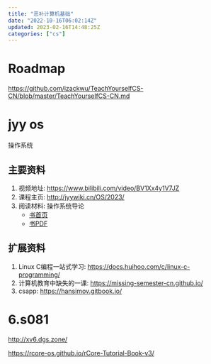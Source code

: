 ```yaml
---
title: "恶补计算机基础"
date: "2022-10-16T06:02:14Z"
updated: 2023-02-16T14:48:25Z
categories: ["cs"]
---
```

# Roadmap

https://github.com/izackwu/TeachYourselfCS-CN/blob/master/TeachYourselfCS-CN.md

#  jyy os

操作系统

## 主要资料

1. 视频地址: https://www.bilibili.com/video/BV1Xx4y1V7JZ
2. 课程主页: http://jyywiki.cn/OS/2023/
3. 阅读材料: 操作系统导论
    - [书首页](https://pages.cs.wisc.edu/~remzi/OSTEP/)
	- [书PDF](https://github.com/remzi-arpacidusseau/ostep-translations/tree/master/chinese)

## 扩展资料

1. Linux C编程一站式学习: https://docs.huihoo.com/c/linux-c-programming/
2. 计算机教育中缺失的一课: https://missing-semester-cn.github.io/
3. csapp: https://hansimov.gitbook.io/

# 6.s081

http://xv6.dgs.zone/


https://rcore-os.github.io/rCore-Tutorial-Book-v3/

